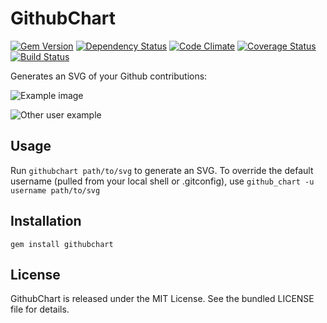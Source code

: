 GithubChart
============

[![Gem Version](https://badge.fury.io/rb/githubchart.png)](http://badge.fury.io/rb/githubchart)
[![Dependency Status](https://gemnasium.com/akerl/githubchart.png)](https://gemnasium.com/akerl/githubchart)
[![Code Climate](https://codeclimate.com/github/akerl/githubchart.png)](https://codeclimate.com/github/akerl/githubchart)
[![Coverage Status](https://coveralls.io/repos/akerl/githubchart/badge.png?branch=master)](https://coveralls.io/r/akerl/githubchart?branch=master)
[![Build Status](https://travis-ci.org/akerl/githubchart.png?branch=master)](https://travis-ci.org/akerl/githubchart)

Generates an SVG of your Github contributions:

![Example image](http://akerl.github.io/githubchart/chart.svg)

![Other user example](http://akerl.github.io/githubchart/other_user.svg)

## Usage

Run `githubchart path/to/svg` to generate an SVG. To override the default username (pulled from your local shell or .gitconfig), use `github_chart -u username path/to/svg`

## Installation

    gem install githubchart

## License

GithubChart is released under the MIT License. See the bundled LICENSE file for details.

